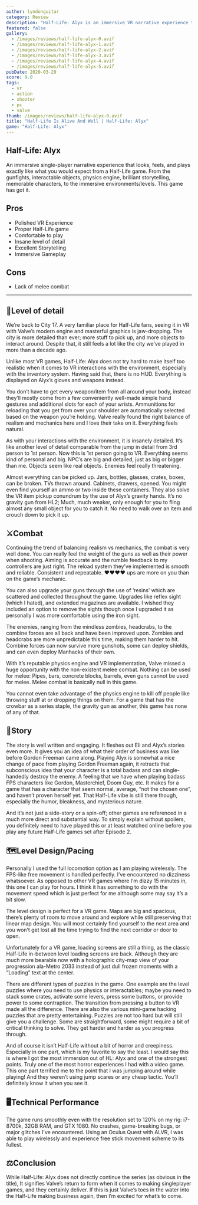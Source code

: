```yaml
---
author: lyndonguitar
category: Review
description: "Half-Life: Alyx is an immersive VR narrative experience that captures everything fans expect from a Half-Life game with polished gameplay, insane detail, and excellent storytelling."
featured: false
gallery:
  - /images/reviews/half-life-alyx-0.avif
  - /images/reviews/half-life-alyx-1.avif
  - /images/reviews/half-life-alyx-2.avif
  - /images/reviews/half-life-alyx-3.avif
  - /images/reviews/half-life-alyx-4.avif
  - /images/reviews/half-life-alyx-5.avif
pubDate: 2020-03-29
score: 9.0
tags:
  - vr
  - action
  - shooter
  - pc
  - valve
thumb: /images/reviews/half-life-alyx-0.avif
title: "Half-Life Is Alive And Well | Half-Life: Alyx"
game: "Half-Life: Alyx"
---
```

## Half-Life: Alyx
An immersive single-player narrative experience that looks, feels, and plays exactly like what you would expect from a Half-Life game. From the gunfights, interactable objects, physics engine, brilliant storytelling, memorable characters, to the immersive environments/levels. This game has got it.

## Pros
- Polished VR Experience  
- Proper Half-Life game  
- Comfortable to play  
- Insane level of detail  
- Excellent Storytelling  
- Immersive Gameplay  

## Cons
- Lack of melee combat  

---

## 📜Level of detail  
We’re back to City 17. A very familiar place for Half-Life fans, seeing it in VR with Valve’s modern engine and masterful graphics is jaw-dropping. The city is more detailed than ever; more stuff to pick up, and more objects to interact around. Despite that, it still feels a lot like the city we’ve played in more than a decade ago.

Unlike most VR games, Half-Life: Alyx does not try hard to make itself too realistic when it comes to VR interactions with the environment, especially with the inventory system. Having said that, there is no HUD. Everything is displayed on Alyx’s gloves and weapons instead.

You don’t have to get every weapon/item from all around your body, instead they’ll mostly come from a few conveniently well-made simple hand gestures and additional slots for each of your wrists. Ammunitions for reloading that you get from over your shoulder are automatically selected based on the weapon you’re holding. Valve really found the right balance of realism and mechanics here and I love their take on it. Everything feels natural.

As with your interactions with the environment, it is insanely detailed. It’s like another level of detail comparable from the jump in detail from 3rd person to 1st person. Now this is 1st person going to VR. Everything seems kind of personal and big. NPC’s are big and detailed, just as big or bigger than me. Objects seem like real objects. Enemies feel really threatening.

Almost everything can be picked up. Jars, bottles, glasses, crates, boxes, can be broken. TVs thrown around. Cabinets, drawers, opened. You might even find yourself an ammo or two inside these containers. They also solve the VR item pickup conundrum by the use of Alyx’s gravity hands. It’s no gravity gun from HL2; Much, much weaker, only enough for you to fling almost any small object for you to catch it. No need to walk over an item and crouch down to pick it up.

## ⚔️Combat  
Continuing the trend of balancing realism vs mechanics, the combat is very well done. You can really feel the weight of the guns as well as their power when shooting. Aiming is accurate and the rumble feedback to my controllers are just right. The reload system they’ve implemented is smooth and reliable. Consistent and repeatable. ♥♥♥♥ ups are more on you than on the game’s mechanic.

You can also upgrade your guns through the use of ‘resins’ which are scattered and collected throughout the game. Upgrades like reflex sight (which I hated), and extended magazines are available. I wished they included an option to remove the sights though once I upgraded it as personally I was more comfortable using the iron sight.

The enemies, ranging from the mindless zombies, headcrabs, to the combine forces are all back and have been improved upon. Zombies and headcrabs are more unpredictable this time, making them harder to hit. Combine forces can now survive more gunshots, some can deploy shields, and can even deploy Manhacks of their own.

With it’s reputable physics engine and VR implementation, Valve missed a huge opportunity with the non-existent melee combat. Nothing can be used for melee: Pipes, bars, concrete blocks, barrels, even guns cannot be used for melee. Melee combat is basically null in this game.

You cannot even take advantage of the physics engine to kill off people like throwing stuff at or dropping things on them. For a game that has the crowbar as a series staple, the gravity gun as another, this game has none of any of that.

## 📖Story  
The story is well written and engaging. It fleshes out Eli and Alyx’s stories even more. It gives you an idea of what their order of business was like before Gordon Freeman came along. Playing Alyx is somewhat a nice change of pace from playing Gordon Freeman again, it retracts that subconscious idea that your character is a total badass and can single-handedly destroy the enemy. A feeling that we have when playing badass FPS characters like Gordon, Masterchief, Doom Guy, etc. It makes for a game that has a character that seem normal, average, “not the chosen one”, and haven’t proven herself yet. That Half-Life vibe is still there though, especially the humor, bleakness, and mysterious nature.

And it’s not just a side-story or a spin-off; other games are referenced in a much more direct and substantial way. To simply explain without spoilers, you definitely need to have played this or at least watched online before you play any future Half-Life games set after Episode 2.

## 🗺️Level Design/Pacing  
Personally I used the full locomotion option as I am playing wirelessly. The FPS-like free movement is handled perfectly. I’ve encountered no dizziness whatsoever. As opposed to other VR games where I’m dizzy 15 minutes in, this one I can play for hours. I think it has something to do with the movement speed which is just perfect for me although some may say it’s a bit slow.

The level design is perfect for a VR game. Maps are big and spacious, there’s plenty of room to move around and explore while still preserving that linear map design. You will most certainly find yourself to the next area and you won’t get lost all the time trying to find the next corridor or door to open.

Unfortunately for a VR game, loading screens are still a thing, as the classic Half-Life in-between level loading screens are back. Although they are much more bearable now with a holographic city-map view of your progression ala-Metro 2033 instead of just dull frozen moments with a “Loading” text at the center.

There are different types of puzzles in the game. One example are the level puzzles where you need to use physics or interactables; maybe you need to stack some crates, activate some levers, press some buttons, or provide power to some contraption. The transition from pressing a button to VR made all the difference. There are also the various mini-game hacking puzzles that are pretty entertaining. Puzzles are not too hard but will still give you a challenge. Some are straightforward, some might require a bit of critical thinking to solve. They get harder and harder as you progress through.

And of course it isn’t Half-Life without a bit of horror and creepiness. Especially in one part, which is my favorite to say the least. I would say this is where I got the most immersion out of HL: Alyx and one of the strongest points. Truly one of the most horror experiences I had with a video game. This one part terrified me to the point that I was jumping around while playing! And they weren’t using jump scares or any cheap tactic. You’ll definitely know it when you see it.

## 🖥️Technical Performance  
The game runs smoothly even with the resolution set to 120% on my rig: i7-8700k, 32GB RAM, and GTX 1080. No crashes, game-breaking bugs, or major glitches I've encountered. Using an Oculus Quest with ALVR, I was able to play wirelessly and experience free stick movement scheme to its fullest.

## ⚖️Conclusion  
While Half-Life: Alyx does not directly continue the series (as obvious in the title), It signifies Valve’s return to form when it comes to making singleplayer games, and they certainly deliver. If this is just Valve’s toes in the water into the Half-Life making business again, then I’m excited for what’s to come.

